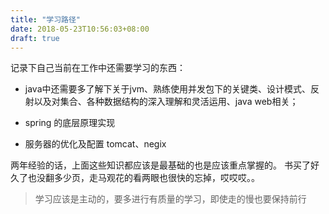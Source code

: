 ```yaml
---
title: "学习路径"
date: 2018-05-23T10:56:03+08:00
draft: true
---
```


记录下自己当前在工作中还需要学习的东西：

<!--more-->

* java中还需要多了解下关于jvm、熟练使用并发包下的关键类、设计模式、反射以及对集合、各种数据结构的深入理解和灵活运用、java web相关；

* spring 的底层原理实现

* 服务器的优化及配置  tomcat、negix

两年经验的话，上面这些知识都应该是最基础的也是应该重点掌握的。
书买了好久了也没翻多少页，走马观花的看两眼也很快的忘掉，哎哎哎。。

> 学习应该是主动的，要多进行有质量的学习，即使走的慢也要保持前行
